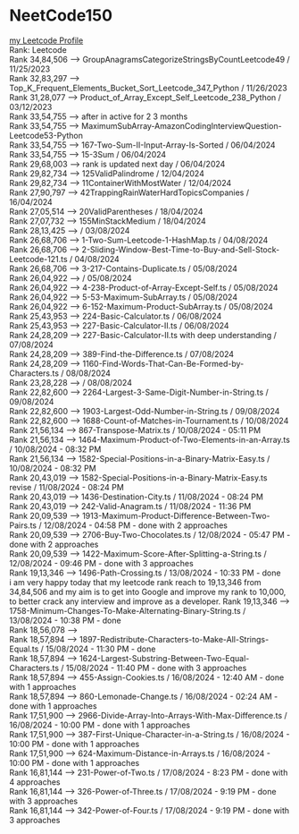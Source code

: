 # NeetCode150

<a href='https://leetcode.com/iamfutureflash/' target='_blank'>my Leetcode Profile</a>  </br>
Rank: Leetcode  </br>
Rank 34,84,506  --> GroupAnagramsCategorizeStringsByCountLeetcode49 / 11/25/2023 </br>
Rank 32,83,297  --> Top_K_Frequent_Elements_Bucket_Sort_Leetcode_347_Python   / 11/26/2023 </br>
Rank 31,28,077  --> Product_of_Array_Except_Self_Leetcode_238_Python  / 03/12/2023 </br>
Rank 33,54,755  --> after in active for 2 3 months </br>
Rank 33,54,755  --> MaximumSubArray-AmazonCodingInterviewQuestion-Leetcode53-Python </br>
Rank 33,54,755  --> 167-Two-Sum-II-Input-Array-Is-Sorted / 06/04/2024 </br>
Rank 33,54,755  --> 15-3Sum / 06/04/2024 </br>
Rank 29,68,003  --> rank is updated next day / 06/04/2024 </br>
Rank 29,82,734  --> 125ValidPalindrome / 12/04/2024 </br>
Rank 29,82,734  --> 11ContainerWithMostWater / 12/04/2024 </br>
Rank 27,90,797  --> 42TrappingRainWaterHardTopicsCompanies / 16/04/2024 </br>
Rank 27,05,514  --> 20ValidParentheses / 18/04/2024 </br>
Rank 27,07,732  --> 155MinStackMedium / 18/04/2024 </br>
Rank 28,13,425  -->                  / 03/08/2024 </br>
Rank 26,68,706  --> 1-Two-Sum-Leetcode-1-HashMap.ts / 04/08/2024 </br>
Rank 26,68,706  --> 2-Sliding-Window-Best-Time-to-Buy-and-Sell-Stock-Leetcode-121.ts / 04/08/2024 </br>
Rank 26,68,706  --> 3-217-Contains-Duplicate.ts / 05/08/2024 </br>
Rank 26,04,922  -->                            / 05/08/2024 </br>
Rank 26,04,922  --> 4-238-Product-of-Array-Except-Self.ts / 05/08/2024 </br>
Rank 26,04,922  --> 5-53-Maximum-SubArray.ts / 05/08/2024 </br>
Rank 26,04,922  --> 6-152-Maximum-Product-SubArray.ts / 05/08/2024 </br>
Rank 25,43,953  --> 224-Basic-Calculator.ts     / 06/08/2024 </br>
Rank 25,43,953  --> 227-Basic-Calculator-II.ts / 06/08/2024 </br>
Rank 24,28,209  --> 227-Basic-Calculator-II.ts with deep understanding / 07/08/2024 </br>
Rank 24,28,209  --> 389-Find-the-Difference.ts / 07/08/2024 </br>
Rank 24,28,209  --> 1160-Find-Words-That-Can-Be-Formed-by-Characters.ts / 08/08/2024 </br>
Rank 23,28,228  -->                                                    / 08/08/2024 </br>
Rank 22,82,600  --> 2264-Largest-3-Same-Digit-Number-in-String.ts     / 09/08/2024 </br>
Rank 22,82,600  --> 1903-Largest-Odd-Number-in-String.ts             / 09/08/2024 </br>
Rank 22,82,600  --> 1688-Count-of-Matches-in-Tournament.ts          / 10/08/2024 </br>
Rank 21,56,134  --> 867-Transpose-Matrix.ts                        / 10/08/2024 - 05:11 PM </br>
Rank 21,56,134  --> 1464-Maximum-Product-of-Two-Elements-in-an-Array.ts / 10/08/2024 - 08:32 PM </br>
Rank 21,56,134  --> 1582-Special-Positions-in-a-Binary-Matrix-Easy.ts  / 10/08/2024 - 08:32 PM </br>
Rank 20,43,019  --> 1582-Special-Positions-in-a-Binary-Matrix-Easy.ts revise  / 11/08/2024 - 08:24 PM </br>
Rank 20,43,019  --> 1436-Destination-City.ts  / 11/08/2024 - 08:24 PM </br>
Rank 20,43,019  --> 242-Valid-Anagram.ts  / 11/08/2024 - 11:36 PM </br>
Rank 20,09,539  --> 1913-Maximum-Product-Difference-Between-Two-Pairs.ts  / 12/08/2024 - 04:58 PM - done with 2 approaches </br>
Rank 20,09,539  --> 2706-Buy-Two-Chocolates.ts  / 12/08/2024 - 05:47 PM - done with 2 approaches </br>
Rank 20,09,539  --> 1422-Maximum-Score-After-Splitting-a-String.ts  / 12/08/2024 - 09:46 PM - done with 3 approaches </br>
Rank 19,13,346  --> 1496-Path-Crossing.ts  / 13/08/2024 - 10:33 PM - done </br>
i am very happy today that my leetcode rank reach to 19,13,346 from 34,84,506 and my aim is to get into Google and improve my rank to 10,000, to better crack any interview and improve as a developer.
Rank 19,13,346  --> 1758-Minimum-Changes-To-Make-Alternating-Binary-String.ts  / 13/08/2024 - 10:38 PM - done </br>
Rank 18,56,078  -->    </br>
Rank 18,57,894  --> 1897-Redistribute-Characters-to-Make-All-Strings-Equal.ts  / 15/08/2024 - 11:30 PM - done </br>
Rank 18,57,894  --> 1624-Largest-Substring-Between-Two-Equal-Characters.ts  / 15/08/2024 - 11:40 PM - done with 3 approaches </br>
Rank 18,57,894  --> 455-Assign-Cookies.ts  / 16/08/2024 - 12:40 AM - done with 1 approaches </br>
Rank 18,57,894  --> 860-Lemonade-Change.ts  / 16/08/2024 - 02:24 AM - done with 1 approaches </br>
Rank 17,51,900  --> 2966-Divide-Array-Into-Arrays-With-Max-Difference.ts  / 16/08/2024 - 10:00 PM - done with 1 approaches </br>
Rank 17,51,900  --> 387-First-Unique-Character-in-a-String.ts  / 16/08/2024 - 10:00 PM - done with 1 approaches </br>
Rank 17,51,900  --> 624-Maximum-Distance-in-Arrays.ts  / 16/08/2024 - 10:00 PM - done with 1 approaches </br>
Rank 16,81,144  --> 231-Power-of-Two.ts  / 17/08/2024 - 8:23 PM - done with 4 approaches </br>
Rank 16,81,144  --> 326-Power-of-Three.ts  / 17/08/2024 - 9:19 PM - done with 3 approaches </br>
Rank 16,81,144  --> 342-Power-of-Four.ts  / 17/08/2024 - 9:19 PM - done with 3 approaches </br>